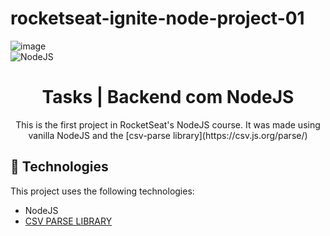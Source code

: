 # rocketseat-ignite-node-project-01
  
  ![image](https://app.rocketseat.com.br/_next/image?url=%2Fassets%2Flogos%2Fignite.svg&w=400q=75)  
  ![NodeJS](https://img.shields.io/badge/node.js-6DA55F?style=for-the-badge&logo=node.js&logoColor=white)


<h1 align="center"> Tasks | Backend com NodeJS  </h1>

<p align="center">
This is the first project in RocketSeat's NodeJS course. It was made using vanilla NodeJS and the [csv-parse library](https://csv.js.org/parse/) 


<br>


## 🚀 Technologies

This project uses the following technologies: 

- NodeJS
- [CSV PARSE LIBRARY](https://csv.js.org/parse/) 



